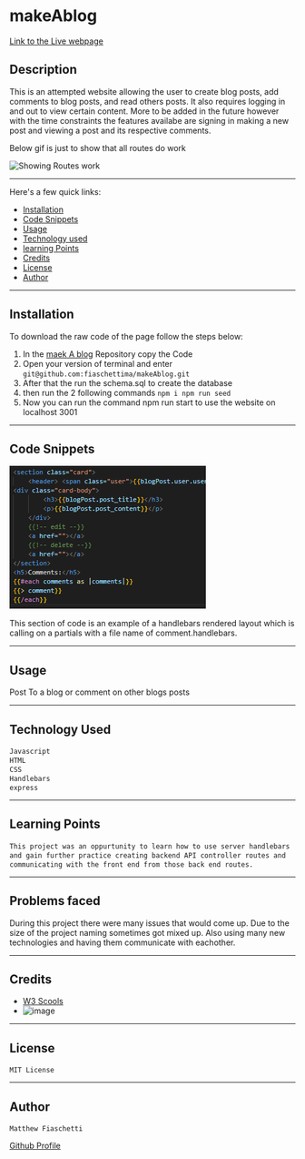 # makeAblog

[Link to the Live webpage](https://makeablog.herokuapp.com/)

## Description

This is an attempted website allowing the user to create blog posts, add comments to blog posts, and read others posts. It also requires logging in and out to view certain content.
More to be added in the future however with the time constraints the features availabe are signing in making a new post and viewing a post and its respective comments.

Below gif is just to show that all routes do work

![Showing Routes work](./Assets/Images/demoRoutes.gif)



---

Here's a few quick links:

* [Installation](#installation)
* [Code Snippets](#code-snippets)
* [Usage](#usage)
* [Technology used](#technology-used)
* [learning Points](#learning-points)
* [Credits](#credits)
* [License](#license)
* [Author](#author)
---

## Installation

To download the raw code of the page follow the steps below:
1. In the [maek A blog](https://github.com/fiaschettima/makeAblog) Repository copy the Code               
2. Open your version of terminal and enter ``git@github.com:fiaschettima/makeAblog.git``
3. After that the run the schema.sql to create the database
4. then run the 2 following commands
    ``
    npm i
    npm run seed
    ``
5. Now you can run the command npm run start to use the website on localhost 3001

---


## Code Snippets
![Code Ex](./Assets/Images/codeSnip.png)

This section of code is an example of a handlebars rendered layout which is calling on a partials with a file name of comment.handlebars.

---
## Usage 

Post To a blog or comment on other blogs posts

---
## Technology Used
    
    Javascript
    HTML
    CSS
    Handlebars
    express
   

---

## Learning Points
    This project was an oppurtunity to learn how to use server handlebars and gain further practice creating backend API controller routes and communicating with the front end from those back end routes.
---
## Problems faced

During this project there were many issues that would come up. Due to the size of the project naming sometimes got mixed up. Also using many new technologies and having them communicate with eachother. 

---
## Credits

- [W3 Scools](https://www.w3schools.com/)
- ![image](https://img.shields.io/badge/MDN_Web_Docs-black?style=for-the-badge&logo=mdnwebdocs&logoColor=white)


---
## License

    MIT License
---
## Author
    Matthew Fiaschetti 

[Github Profile](https://github.com/fiaschettima)